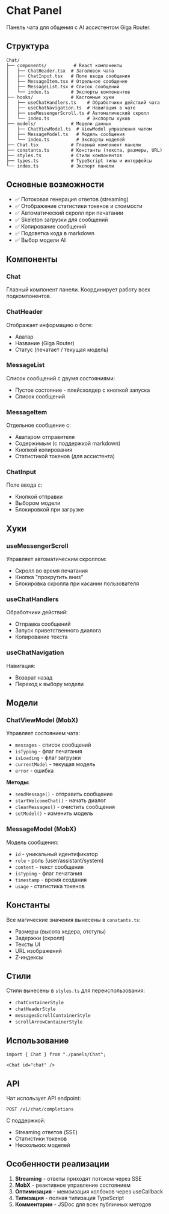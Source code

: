 # Chat Panel

Панель чата для общения с AI ассистентом Giga Router.

## Структура

```
Chat/
├── components/          # React компоненты
│   ├── ChatHeader.tsx  # Заголовок чата
│   ├── ChatInput.tsx   # Поле ввода сообщения
│   ├── MessageItem.tsx # Отдельное сообщение
│   ├── MessageList.tsx # Список сообщений
│   └── index.ts        # Экспорты компонентов
├── hooks/              # Кастомные хуки
│   ├── useChatHandlers.ts    # Обработчики действий чата
│   ├── useChatNavigation.ts  # Навигация в чате
│   ├── useMessengerScroll.ts # Автоматический скролл
│   └── index.ts              # Экспорты хуков
├── models/             # Модели данных
│   ├── ChatViewModel.ts  # ViewModel управления чатом
│   ├── MessageModel.ts   # Модель сообщения
│   └── index.ts          # Экспорты моделей
├── Chat.tsx            # Главный компонент панели
├── constants.ts        # Константы (текста, размеры, URL)
├── styles.ts           # Стили компонентов
├── types.ts            # TypeScript типы и интерфейсы
└── index.ts            # Экспорт панели

```

## Основные возможности

- ✅ Потоковая генерация ответов (streaming)
- ✅ Отображение статистики токенов и стоимости
- ✅ Автоматический скролл при печатании
- ✅ Skeleton загрузки для сообщений
- ✅ Копирование сообщений
- ✅ Подсветка кода в markdown
- ✅ Выбор модели AI

## Компоненты

### Chat
Главный компонент панели. Координирует работу всех подкомпонентов.

### ChatHeader
Отображает информацию о боте:
- Аватар
- Название (Giga Router)
- Статус (печатает / текущая модель)

### MessageList
Список сообщений с двумя состояниями:
- Пустое состояние - плейсхолдер с кнопкой запуска
- Список сообщений

### MessageItem
Отдельное сообщение с:
- Аватаром отправителя
- Содержимым (с поддержкой markdown)
- Кнопкой копирования
- Статистикой токенов (для ассистента)

### ChatInput
Поле ввода с:
- Кнопкой отправки
- Выбором модели
- Блокировкой при загрузке

## Хуки

### useMessengerScroll
Управляет автоматическим скроллом:
- Скролл во время печатания
- Кнопка "прокрутить вниз"
- Блокировка скролла при касании пользователя

### useChatHandlers
Обработчики действий:
- Отправка сообщений
- Запуск приветственного диалога
- Копирование текста

### useChatNavigation
Навигация:
- Возврат назад
- Переход к выбору модели

## Модели

### ChatViewModel (MobX)
Управляет состоянием чата:
- `messages` - список сообщений
- `isTyping` - флаг печатания
- `isLoading` - флаг загрузки
- `currentModel` - текущая модель
- `error` - ошибка

**Методы:**
- `sendMessage()` - отправить сообщение
- `startWelcomeChat()` - начать диалог
- `clearMessages()` - очистить сообщения
- `setModel()` - изменить модель

### MessageModel (MobX)
Модель сообщения:
- `id` - уникальный идентификатор
- `role` - роль (user/assistant/system)
- `content` - текст сообщения
- `isTyping` - флаг печатания
- `timestamp` - время создания
- `usage` - статистика токенов

## Константы

Все магические значения вынесены в `constants.ts`:
- Размеры (высота хедера, отступы)
- Задержки (скролл)
- Тексты UI
- URL изображений
- Z-индексы

## Стили

Стили вынесены в `styles.ts` для переиспользования:
- `chatContainerStyle`
- `chatHeaderStyle`
- `messagesScrollContainerStyle`
- `scrollArrowContainerStyle`

## Использование

```tsx
import { Chat } from "./panels/Chat";

<Chat id="chat" />
```

## API

Чат использует API endpoint:
```
POST /v1/chat/completions
```

С поддержкой:
- Streaming ответов (SSE)
- Статистики токенов
- Нескольких моделей

## Особенности реализации

1. **Streaming** - ответы приходят потоком через SSE
2. **MobX** - реактивное управление состоянием
3. **Оптимизация** - мемоизация колбэков через useCallback
4. **Типизация** - полная типизация TypeScript
5. **Комментарии** - JSDoc для всех публичных методов


